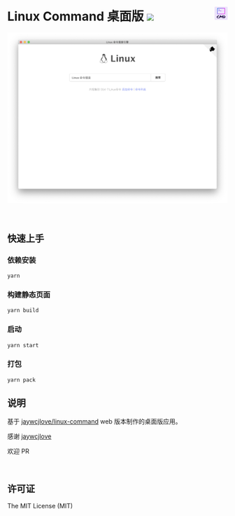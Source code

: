 
Linux Command 桌面版 ![](https://img.shields.io/npm/l/whistle.svg?style=flat-square)
<img src="logo.png" align="right" width="30" heigh="auto">
===

![软件截图](./mac-screenshot.png)

<br>

## 快速上手

### 依赖安装
```shell
yarn
```

### 构建静态页面
```shell
yarn build
```

### 启动
```shell
yarn start
```
### 打包
```
yarn pack
```

## 说明
基于 [jaywcjlove/linux-command](https://github.com/jaywcjlove/linux-command) web 版本制作的桌面版应用。

感谢 [jaywcjlove](https://github.com/jaywcjlove)

欢迎 PR

<br>

## 许可证

The MIT License (MIT)
